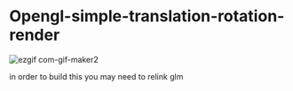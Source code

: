 # Opengl-simple-translation-rotation-render

![ezgif com-gif-maker2](https://user-images.githubusercontent.com/89361982/130409344-de97f526-a09d-4b89-88c0-d4e49a9acb00.gif)


in order to build this you may need to relink glm
